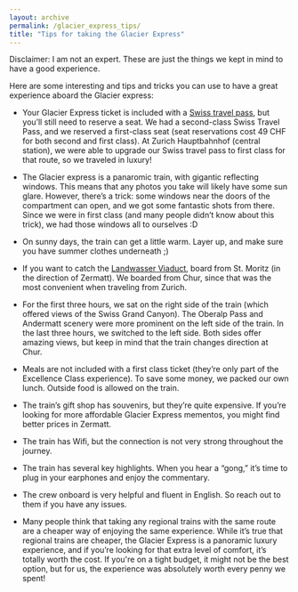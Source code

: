 ```yaml
---
layout: archive
permalink: /glacier_express_tips/
title: "Tips for taking the Glacier Express"
---
```


Disclaimer: I am not an expert. These are just the things we kept in mind to have a good experience.

Here are some interesting and tips and tricks you can use to have a great experience aboard the Glacier express: 
 
* Your Glacier Express ticket is included with a [Swiss travel pass](https://www.sbb.ch/en/tickets-offers/tickets/guests-abroad/swiss-travel-pass.html), but you’ll still need to reserve a seat. We had a second-class Swiss Travel Pass, and we reserved a first-class seat (seat reservations cost 49 CHF for both second and first class). At Zurich Hauptbahnhof (central station), we were able to upgrade our Swiss travel pass to first class for that route, so we traveled in luxury! 

* The Glacier express is a panaromic train, with gigantic reflecting windows. This means that any photos you take will likely have some sun glare. However, there’s a trick: some windows near the doors of the compartment can open, and we got some fantastic shots from there. Since we were in first class (and many people didn’t know about this trick), we had those windows all to ourselves :D 

* On sunny days, the train can get a little warm. Layer up, and make sure you have summer clothes underneath ;)

* If you want to catch the [Landwasser Viaduct](https://en.wikipedia.org/wiki/Landwasser_Viaduct), board from St. Moritz (in the direction of Zermatt). We boarded from Chur, since that was the most convenient when traveling from Zurich.

* For the first three hours, we sat on the right side of the train (which offered views of the Swiss Grand Canyon). The Oberalp Pass and Andermatt scenery were more prominent on the left side of the train. In the last three hours, we switched to the left side. Both sides offer amazing views, but keep in mind that the train changes direction at Chur.

* Meals are not included with a first class ticket (they’re only part of the Excellence Class experience). To save some money, we packed our own lunch. Outside food is allowed on the train.

* The train’s gift shop has souvenirs, but they’re quite expensive. If you’re looking for more affordable Glacier Express mementos, you might find better prices in Zermatt.

* The train has Wifi, but the connection is not very strong throughout the journey.

* The train has several key highlights. When you hear a “gong,” it’s time to plug in your earphones and enjoy the commentary.

* The crew onboard is very helpful and fluent in English. So reach out to them if you have any issues. 

* Many people think that taking any regional trains with the same route are a cheaper way of enjoying the same experience. While it’s true that regional trains are cheaper, the Glacier Express is a panoramic luxury experience, and if you’re looking for that extra level of comfort, it’s totally worth the cost. If you're on a tight budget, it might not be the best option, but for us, the experience was absolutely worth every penny we spent! 